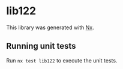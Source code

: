 # lib122

This library was generated with [Nx](https://nx.dev).

## Running unit tests

Run `nx test lib122` to execute the unit tests.
